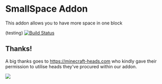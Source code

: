 # SmallSpace Addon
This addon allows you to have more space in one block

(testing)
[![Build Status](https://thebusybiscuit.github.io/builds/ProfElements/DynaTech/master/badge.svg)](##https://thebusybiscuit.github.io/builds/CAPS123987)

## Thanks!

A big thanks goes to https://minecraft-heads.com who kindly gave their permission to utilise heads they've procured within our addon.

[![](https://minecraft-heads.com/images/banners/minecraft-heads_fullbanner_468x60.png)](https://minecraft-heads.com/)
